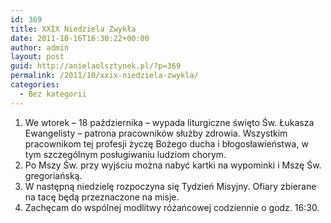 ```yaml
---
id: 369
title: XXIX Niedziela Zwykła
date: 2011-10-16T16:30:22+00:00
author: admin
layout: post
guid: http://anielaolsztynek.pl/?p=369
permalink: /2011/10/xxix-niedziela-zwykla/
categories:
  - Bez kategorii
---
```

  1. We wtorek &#8211; 18 października &#8211; wypada liturgiczne święto Św. Łukasza Ewangelisty &#8211; patrona pracowników służby zdrowia. Wszystkim pracownikom tej profesji życzę Bożego ducha i błogosławieństwa, w tym szczególnym posługiwaniu ludziom chorym.
  2. Po Mszy Św. przy wyjściu można nabyć kartki na wypominki i Mszę Św. gregoriańską.
  3. W następną niedzielę rozpoczyna się Tydzień Misyjny. Ofiary zbierane na tacę będą przeznaczone na misje.
  4. Zachęcam do wspólnej modlitwy różańcowej codziennie o godz. 16:30.